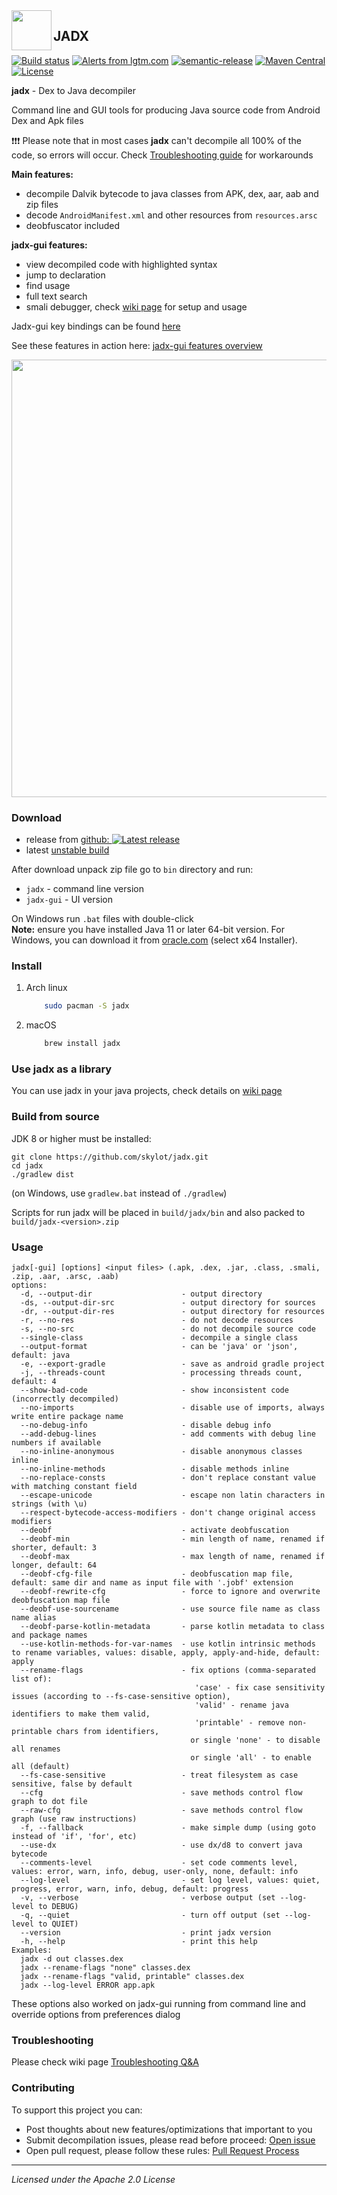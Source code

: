 <img src="https://raw.githubusercontent.com/skylot/jadx/master/jadx-gui/src/main/resources/logos/jadx-logo.png" width="64" align="left" />

## JADX

[![Build status](https://github.com/skylot/jadx/workflows/Build/badge.svg)](https://github.com/skylot/jadx/actions?query=workflow%3ABuild)
[![Alerts from lgtm.com](https://img.shields.io/lgtm/alerts/g/skylot/jadx.svg?logo=lgtm&logoWidth=18)](https://lgtm.com/projects/g/skylot/jadx/alerts/)
[![semantic-release](https://img.shields.io/badge/%20%20%F0%9F%93%A6%F0%9F%9A%80-semantic--release-e10079.svg)](https://github.com/semantic-release/semantic-release)
[![Maven Central](https://img.shields.io/maven-central/v/io.github.skylot/jadx-core)](https://search.maven.org/search?q=g:io.github.skylot%20AND%20jadx)
[![License](http://img.shields.io/:license-apache-blue.svg)](http://www.apache.org/licenses/LICENSE-2.0.html)

**jadx** - Dex to Java decompiler

Command line and GUI tools for producing Java source code from Android Dex and Apk files

:exclamation::exclamation::exclamation: Please note that in most cases **jadx** can't decompile all 100% of the code, so errors will occur. Check [Troubleshooting guide](https://github.com/skylot/jadx/wiki/Troubleshooting-Q&A#decompilation-issues) for workarounds

**Main features:**
- decompile Dalvik bytecode to java classes from APK, dex, aar, aab and zip files
- decode `AndroidManifest.xml` and other resources from `resources.arsc`
- deobfuscator included

**jadx-gui features:**
- view decompiled code with highlighted syntax
- jump to declaration
- find usage
- full text search
- smali debugger, check [wiki page](https://github.com/skylot/jadx/wiki/Smali-debugger) for setup and usage

Jadx-gui key bindings can be found [here](https://github.com/skylot/jadx/wiki/JADX-GUI-Key-bindings)

See these features in action here: [jadx-gui features overview](https://github.com/skylot/jadx/wiki/jadx-gui-features-overview)

<img src="https://user-images.githubusercontent.com/118523/142730720-839f017e-38db-423e-b53f-39f5f0a0316f.png" width="700"/>

### Download
- release from [github: ![Latest release](https://img.shields.io/github/release/skylot/jadx.svg)](https://github.com/skylot/jadx/releases/latest)
- latest [unstable build](https://nightly.link/skylot/jadx/workflows/build/master)

After download unpack zip file go to `bin` directory and run:
- `jadx` - command line version
- `jadx-gui` - UI version

On Windows run `.bat` files with double-click\
**Note:** ensure you have installed Java 11 or later 64-bit version.
For Windows, you can download it from [oracle.com](https://www.oracle.com/java/technologies/downloads/#jdk17-windows) (select x64 Installer).

### Install
1. Arch linux
    ```bash
        sudo pacman -S jadx
    ```
2. macOS
    ```bash
        brew install jadx
    ```

### Use jadx as a library
You can use jadx in your java projects, check details on [wiki page](https://github.com/skylot/jadx/wiki/Use-jadx-as-a-library)

### Build from source
JDK 8 or higher must be installed:
```
git clone https://github.com/skylot/jadx.git
cd jadx
./gradlew dist
```

(on Windows, use `gradlew.bat` instead of `./gradlew`)

Scripts for run jadx will be placed in `build/jadx/bin`
and also packed to `build/jadx-<version>.zip`

### Usage
```
jadx[-gui] [options] <input files> (.apk, .dex, .jar, .class, .smali, .zip, .aar, .arsc, .aab)
options:
  -d, --output-dir                    - output directory
  -ds, --output-dir-src               - output directory for sources
  -dr, --output-dir-res               - output directory for resources
  -r, --no-res                        - do not decode resources
  -s, --no-src                        - do not decompile source code
  --single-class                      - decompile a single class
  --output-format                     - can be 'java' or 'json', default: java
  -e, --export-gradle                 - save as android gradle project
  -j, --threads-count                 - processing threads count, default: 4
  --show-bad-code                     - show inconsistent code (incorrectly decompiled)
  --no-imports                        - disable use of imports, always write entire package name
  --no-debug-info                     - disable debug info
  --add-debug-lines                   - add comments with debug line numbers if available
  --no-inline-anonymous               - disable anonymous classes inline
  --no-inline-methods                 - disable methods inline
  --no-replace-consts                 - don't replace constant value with matching constant field
  --escape-unicode                    - escape non latin characters in strings (with \u)
  --respect-bytecode-access-modifiers - don't change original access modifiers
  --deobf                             - activate deobfuscation
  --deobf-min                         - min length of name, renamed if shorter, default: 3
  --deobf-max                         - max length of name, renamed if longer, default: 64
  --deobf-cfg-file                    - deobfuscation map file, default: same dir and name as input file with '.jobf' extension
  --deobf-rewrite-cfg                 - force to ignore and overwrite deobfuscation map file
  --deobf-use-sourcename              - use source file name as class name alias
  --deobf-parse-kotlin-metadata       - parse kotlin metadata to class and package names
  --use-kotlin-methods-for-var-names  - use kotlin intrinsic methods to rename variables, values: disable, apply, apply-and-hide, default: apply
  --rename-flags                      - fix options (comma-separated list of):
                                         'case' - fix case sensitivity issues (according to --fs-case-sensitive option),
                                         'valid' - rename java identifiers to make them valid,
                                         'printable' - remove non-printable chars from identifiers,
                                        or single 'none' - to disable all renames
                                        or single 'all' - to enable all (default)
  --fs-case-sensitive                 - treat filesystem as case sensitive, false by default
  --cfg                               - save methods control flow graph to dot file
  --raw-cfg                           - save methods control flow graph (use raw instructions)
  -f, --fallback                      - make simple dump (using goto instead of 'if', 'for', etc)
  --use-dx                            - use dx/d8 to convert java bytecode
  --comments-level                    - set code comments level, values: error, warn, info, debug, user-only, none, default: info
  --log-level                         - set log level, values: quiet, progress, error, warn, info, debug, default: progress
  -v, --verbose                       - verbose output (set --log-level to DEBUG)
  -q, --quiet                         - turn off output (set --log-level to QUIET)
  --version                           - print jadx version
  -h, --help                          - print this help
Examples:
  jadx -d out classes.dex
  jadx --rename-flags "none" classes.dex
  jadx --rename-flags "valid, printable" classes.dex
  jadx --log-level ERROR app.apk
```
These options also worked on jadx-gui running from command line and override options from preferences dialog

### Troubleshooting
Please check wiki page [Troubleshooting Q&A](https://github.com/skylot/jadx/wiki/Troubleshooting-Q&A)

### Contributing
To support this project you can:
  - Post thoughts about new features/optimizations that important to you
  - Submit decompilation issues, please read before proceed: [Open issue](CONTRIBUTING.md#Open-Issue)
  - Open pull request, please follow these rules: [Pull Request Process](CONTRIBUTING.md#Pull-Request-Process)

---------------------------------------
*Licensed under the Apache 2.0 License*

